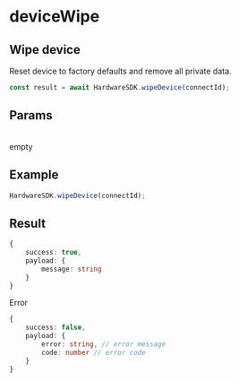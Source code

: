 # deviceWipe

## Wipe device

Reset device to factory defaults and remove all private data.

```typescript
const result = await HardwareSDK.wipeDevice(connectId);
```

## Params

\
empty

## Example

```typescript
HardwareSDK.wipeDevice(connectId);
```

## Result

```typescript
{
    success: true,
    payload: {
        message: string
    }
}
```

Error

```typescript
{
    success: false,
    payload: {
        error: string, // error message
        code: number // error code
    }
}
```
